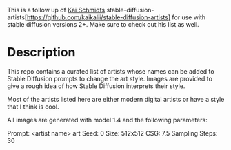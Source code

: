 This is a follow up of [Kai Schmidts](https://github.com/kaikalii) stable-diffusion-artists[https://github.com/kaikalii/stable-diffusion-artists] for use with stable diffusion versions 2+. Make sure to check out his list as well. 

# Description


This repo contains a curated list of artists whose names can be added to Stable Diffusion prompts to change the art style. Images are provided to give a rough idea of how Stable Diffusion interprets their style.

Most of the artists listed here are either modern digital artists or have a style that I think is cool.

All images are generated with model 1.4 and the following parameters:

Prompt: \<artist name> art
Seed: 0
Size: 512x512
CSG: 7.5
Sampling Steps: 30
